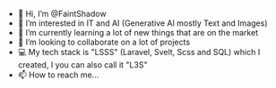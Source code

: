 - 👋 Hi, I’m @FaintShadow
- 👀 I’m interested in IT and AI (Generative AI mostly Text and Images) 
- 🌱 I’m currently learning a lot of new things that are on the market
- 💞️ I’m looking to collaborate on a lot of projects
- 💻 My tech stack is "LSSS" (Laravel, Svelt, Scss and SQL) which I created, I you can also call it "L3S"
- 📫 How to reach me...

<!---
FaintShadow/FaintShadow is a ✨ special ✨ repository because its `README.md` (this file) appears on your GitHub profile.
You can click the Preview link to take a look at your changes.
--->
